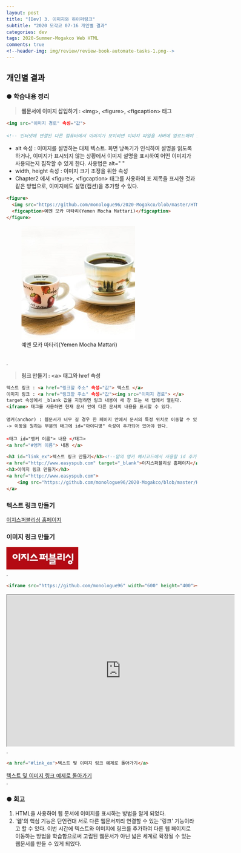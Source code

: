 ```yaml
---  
layout: post  
title: "[Dev] 3. 이미지와 하이퍼링크"  
subtitle: "2020 모각코 07-16 개인별 결과"  
categories: dev  
tags: 2020-Summer-Mogakco Web HTML  
comments: true  
<!--header-img: img/review/review-book-automate-tasks-1.png-->
---
```


## 개인별 결과
### ● 학습내용 정리
>**웹문서에 이미지 삽입하기 : &lt;img&gt;, &lt;figure&gt;, &lt;figcaption&gt; 태그**  

```html
<img src="이미지 경로" 속성="값">

<!-- 인터넷에 연결된 다른 컴퓨터에서 이미지가 보이려면 이미지 파일을 서버에 업로드해야 한다 -->
```
- alt 속성 : 이미지를 설명하는 대체 텍스트. 화면 낭독기가 인식하여 설명을 읽도록 하거나, 이미지가 표시되지 않는 상황에서 이미지 설명을 표시하여 어떤 이미지가 사용되는지 짐작할 수 있게 한다. 사용법은 alt=" "
- width, height 속성 : 이미지 크기 조정을 위한 속성
- Chapter2 에서  &lt;figure&gt;, &lt;figcaption&gt; 태그를 사용하여 표 제목을 표시한 것과 같은 방법으로, 이미지에도 설명(캡션)을 추가할 수 있다.  

```html
<figure>
  <img src="https://github.com/monologue96/2020-Mogakco/blob/master/HTML5-CSS3/03/images/prod.jpg?raw=true" alt="예멘 모카 마타리">
  <figcaption>예멘 모카 마타리(Yemen Mocha Mattari)</figcaption>
</figure>
```
<figure>
  <img src="https://github.com/monologue96/2020-Mogakco/blob/master/HTML5-CSS3/03/images/prod.jpg?raw=true" alt="예멘 모카 마타리">
  <figcaption>예멘 모카 마타리(Yemen Mocha Mattari)</figcaption>
</figure>
<br>
.

>**링크 만들기 : &lt;a&gt; 태그와 href 속성**  

```html
텍스트 링크 : <a href="링크할 주소" 속성="값"> 텍스트 </a>
이미지 링크 : <a href="링크할 주소" 속성="값"><img src="이미지 경로"> </a>
target 속성에서 _blank 값을 지정하면 링크 내용이 새 창 또는 새 탭에서 열린다.
<iframe> 태그를 사용하면 현재 문서 안에 다른 문서의 내용을 표시할 수 있다.

앵커(anchor) : 웹문서가 너무 길 경우 한 페이지 안에서 문서의 특정 위치로 이동할 수 있도록 하는 기능
-> 이동을 원하는 부분의 태그에 id="아이디명" 속성이 추가되어 있어야 한다.

<태그 id="앵커 이름"> 내용 </태그>
<a href="#앵커 이름"> 내용 </a>
```
```html
<h3 id="link_ex">텍스트 링크 만들기</h3><!--밑의 앵커 예시코드에서 사용할 id 추가 -->
<a href="http://www.easyspub.com" target="_blank">이지스퍼블리싱 홈페이지</a>
<h3>이미지 링크 만들기</h3>
<a href="http://www.easyspub.com">
	<img src="https://github.com/monologue96/2020-Mogakco/blob/master/HTML5-CSS3/03/images/easyspub.jpg?raw=true" alt="이지스퍼블리싱 홈페이지로 가기">
</a>
```

<h3 id="link_ex">텍스트 링크 만들기</h3><!--밑의 앵커 예시코드에서 사용할 id 추가 -->
<a href="http://www.easyspub.com" target="_blank">이지스퍼블리싱 홈페이지</a>
<h3>이미지 링크 만들기</h3>
<a href="http://www.easyspub.com">
	<img src="https://github.com/monologue96/2020-Mogakco/blob/master/HTML5-CSS3/03/images/easyspub.jpg?raw=true" alt="이지스퍼블리싱 홈페이지로 가기">
</a>
<br>  
.

```html
<iframe src="https://github.com/monologue96" width="600" height="400"></iframe>
```
<iframe src="https://github.com/monologue96" width="600" height="400"></iframe>
<br>
.

```html
<a href="#link_ex">텍스트 및 이미지 링크 예제로 돌아가기</a>
```
<a href="#link_ex">텍스트 및 이미지 링크 예제로 돌아가기</a>
<br>
.

### ● 회고  
1. HTML을 사용하여 웹 문서에 이미지를 표시하는 방법을 알게 되었다.
2. '웹'의 핵심 기능은 단언컨대 서로 다른 웹문서끼리 연결할 수 있는 '링크' 기능이라고 할 수 있다. 이번 시간에 텍스트와 이미지에 링크를 추가하여 다른 웹 페이지로 이동하는 방법을 학습함으로써 고립된 웹문서가 아닌 넓은 세계로 확장될 수 있는 웹문서를 만들 수 있게 되었다.
